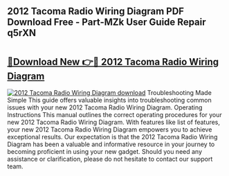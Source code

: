 ## 2012 Tacoma Radio Wiring Diagram PDF Download Free - Part-MZk User Guide Repair q5rXN

# <h2><a href="http://dfn4g2.blite.top/?on=2012+Tacoma+Radio+Wiring+Diagram">🔗Download New 👉🔴 2012 Tacoma Radio Wiring Diagram</a></h2>

[![2012 Tacoma Radio Wiring Diagram download](https://i.imgur.com/lujVjoI.png)](http://dfn4g2.blite.top/?on=2012+Tacoma+Radio+Wiring+Diagram)
Troubleshooting Made Simple This guide offers valuable insights into troubleshooting common issues with your new 2012 Tacoma Radio Wiring Diagram. Operating Instructions This manual outlines the correct operating procedures for your new 2012 Tacoma Radio Wiring Diagram. With features like list of features, your new 2012 Tacoma Radio Wiring Diagram empowers you to achieve exceptional results. Our expectation is that the 2012 Tacoma Radio Wiring Diagram has been a valuable and informative resource in your journey to becoming proficient in using your new gadget. Should you need any assistance or clarification, please do not hesitate to contact our support team.
